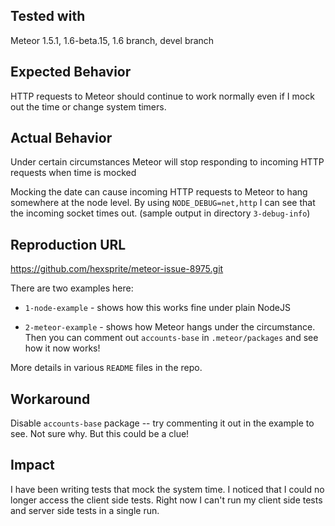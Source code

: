 ## Tested with
Meteor 1.5.1, 1.6-beta.15, 1.6 branch, devel branch

## Expected Behavior
HTTP requests to Meteor should continue to work normally even if I mock out the time or change system timers.

## Actual Behavior
Under certain circumstances Meteor will stop responding to incoming HTTP requests when time is mocked

Mocking the date can cause incoming HTTP requests to Meteor to hang somewhere at the node level. By using `NODE_DEBUG=net,http` I can see that the incoming socket times out. (sample output in directory `3-debug-info`)

## Reproduction URL
https://github.com/hexsprite/meteor-issue-8975.git

There are two examples here:

- `1-node-example` - shows how this works fine under plain NodeJS

- `2-meteor-example` - shows how Meteor hangs under the circumstance. Then you can comment out `accounts-base` in `.meteor/packages` and see how it now works!

More details in various `README` files in the repo.

## Workaround

Disable `accounts-base` package -- try commenting it out in the example to see. Not sure why. But this could be a clue!

## Impact

I have been writing tests that mock the system time. I noticed that I could no longer access the client side tests. Right now I can't run my client side tests and server side tests in a single run.
